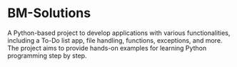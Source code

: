 # BM-Solutions
A Python-based project to develop applications with various functionalities, including a To-Do list app, file handling, functions, exceptions, and more. The project aims to provide hands-on examples for learning Python programming step by step.
